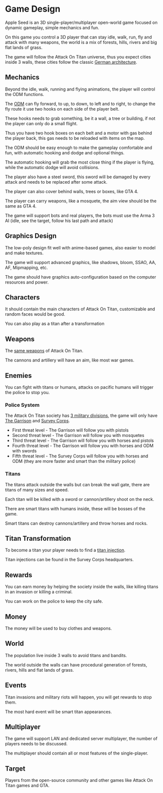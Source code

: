 # Game Design

Apple Seed is an 3D single-player/multiplayer open-world game focused on dynamic gameplay, simple mechanics and fun.

On this game you control a 3D player that can stay idle, walk, run, fly and attack with many weapons, the world is a mix of forests, hills, rivers and big flat lands of grass.

The game will follow the Attack On Titan universe, thus you expect cities inside 3 walls, these cities follow the classic [German architecture](https://en.wikipedia.org/wiki/Architecture_of_Germany).

## Mechanics

Beyond the idle, walk, running and flying animations, the player will control the ODM functions.

The [ODM](https://attackontitan.fandom.com/wiki/Omni-directional_mobility_gear_(Anime)) can fly forward, to up, to down, to left and to right, to change the fly route it use two hooks on each side of the player belt.

These hooks needs to grab something, be it a wall, a tree or building, if not the player can only do a small flight.

Thus you have two hook boxes on each belt and a motor with gas behind the player back, this gas needs to be reloaded with items on the map.

The ODM should be easy enough to make the gameplay comfortable and fun, with automatic hooking and dodge and optional things.

The automatic hooking will grab the most close thing if the player is flying, while the automatic dodge will avoid collisions.

The player also have a steel sword, this sword will be damaged by every attack and needs to be replaced after some attack.

The player can also cover behind walls, trees or boxes, like GTA 4.

The player can carry weapons, like a mosquete, the aim view should be the same as GTA 4.

The game will support bots and real players, the bots must use the Arma 3 AI (idle, see the target, follow his last path and attack)

## Graphics Design

The low-poly design fit well with anime-based games, also easier to model and make textures.

The game will support advanced graphics, like shadows, bloom, SSAO, AA, AF, Mipmapping, etc.

The game should have graphics auto-configuration based on the computer resources and power.

## Characters

It should contain the main characters of Attack On Titan, customizable and random faces would be good.

You can also play as a titan after a transformation

## Weapons

The [same weapons](https://attackontitan.fandom.com/wiki/Firearms) of Attack On Titan.

The cannons and artillery will have an aim, like most war games.

## Enemies

You can fight with titans or humans, attacks on pacific humans will trigger the police to stop you.

### Police System

The Attack On Titan society has [3 military divisions](https://attackontitan.fandom.com/wiki/Military), the game will only have [The Garrison](https://attackontitan.fandom.com/wiki/Garrison) and [Survey Corps](https://attackontitan.fandom.com/wiki/Survey_Corps).

- First threat level - The Garrison will follow you with pistols
- Second threat level - The Garrison will follow you with mosquetes
- Third threat level - The Garrison will follow you with horses and pistols
- Fourth threat level - The Garrison will follow you with horses and ODM with swords
- Fifth threat level - The Survey Corps will follow you with horses and ODM (they are more faster and smart than the military police)

### Titans

The titans attack outside the walls but can break the wall gate, there are titans of many sizes and speed.

Each titan will be killed with a sword or cannon/artillery shoot on the neck.

There are smart titans with humans inside, these will be bosses of the game.

Smart titans can destroy cannons/artillery and throw horses and rocks.

## Titan Transformation

To become a titan your player needs to find a [titan injection](https://attackontitan.fandom.com/wiki/Titan_injection_(Anime)).

Titan injections can be found in the Survey Corps headquarters.

## Rewards

You can earn money by helping the society inside the walls, like killing titans in an invasion or killing a criminal.

You can work on the police to keep the city safe.

## Money

The money will be used to buy clothes and weapons.

## World

The population live inside 3 walls to avoid titans and bandits.

The world outside the walls can have procedural generation of forests, rivers, hills and flat lands of grass.

## Events

Titan invasions and military riots will happen, you will get rewards to stop them.

The most hard event will be smart titan appearances.

## Multiplayer

The game will support LAN and dedicated server multiplayer, the number of players needs to be discussed.

The multiplayer should contain all or most features of the single-player.

## Target

Players from the open-source community and other games like Attack On Titan games and GTA.
